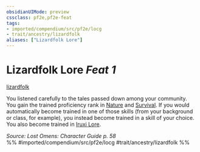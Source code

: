 ```yaml
---
obsidianUIMode: preview
cssclass: pf2e,pf2e-feat
tags:
- imported/compendium/src/pf2e/locg
- trait/ancestry/lizardfolk
aliases: ["Lizardfolk Lore"]
---
```

# Lizardfolk Lore  *Feat 1*  
[lizardfolk](lizardfolk-b1.md)  


You listened carefully to the tales passed down among your community. You gain the trained proficiency rank in [Nature](../skills.md#Nature) and [Survival](../skills.md#Survival). If you would automatically become trained in one of those skills (from your background or class, for example), you instead become trained in a skill of your choice. You also become trained in [Iruxi Lore](../skills.md#Lore).

*Source: Lost Omens: Character Guide p. 58*  
%% #imported/compendium/src/pf2e/locg #trait/ancestry/lizardfolk %%